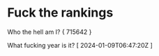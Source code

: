 # Fuck the rankings

Who the hell am I?
{ 715642 }

What fucking year is it?
[ 2024-01-09T06:47:20Z ]
